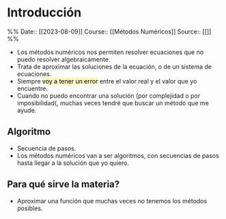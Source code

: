 # Introducción

%%
Date:: [[2023-08-09]]
Course:: [[Métodos Numéricos]]
Source:: [[]]
%%


- Los métodos numéricos nos permiten resolver ecuaciones que no puedo resolver algebraicamente.
- Trata de aproximar las soluciones de la ecuación, o de un sistema de ecuaciones.
- Siempre <mark style="background: #FFF3A3A6;">voy a tener un error</mark> entre el valor real y el valor que yo encuentre.
- Cuando no puedo encontrar una solución (por complejidad o por imposibilidad(, muchas veces tendré que buscar un método que me ayude.

## Algoritmo
- Secuencia de pasos. 
- Los métodos numéricos van a ser algoritmos, con secuencias de pasos hasta llegar a la solución que yo quiero.

## Para qué sirve la materia?
- Aproximar una función que muchas veces no tenemos los métodos posibles.
